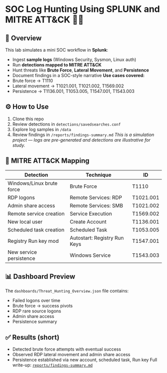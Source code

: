# SOC Log Hunting Using SPLUNK and MITRE ATT&CK 🕵️‍♂️
## 🔎 Overview
This lab simulates a mini SOC workflow in **Splunk**:
- Ingest **sample logs** (Windows Security, Sysmon, Linux auth)
- Run **detections mapped to MITRE ATT&CK**
- Hunt threats like **Brute Force**, **Lateral Movement**, and **Persistence**
- Document findings in a SOC-style narrative
**Use cases covered:**
- Brute force → T1110
- Lateral movement → T1021.001, T1021.002, T1569.002
- Persistence → T1136.001, T1053.005, T1547.001, T1543.003
## ⚙️ How to Use
1. Clone this repo
2. Review detections in `detections/savedsearches.conf`
3. Explore log samples in `/data`
4. Review findings in `/reports/findings-summary.md`
*This is a simulation project — logs are pre-generated and detections are illustrative for study.*
## 🧩 MITRE ATT&CK Mapping
| Detection                 | Technique                           | ID        |
|---------------------------|-------------------------------------|-----------|
| Windows/Linux brute force | Brute Force                        | T1110     |
| RDP logons                | Remote Services: RDP               | T1021.001 |
| Admin share access        | Remote Services: SMB               | T1021.002 |
| Remote service creation   | Service Execution                  | T1569.002 |
| New local user            | Create Account                     | T1136.001 |
| Scheduled task creation   | Scheduled Task                     | T1053.005 |
| Registry Run key mod      | Autostart: Registry Run Keys       | T1547.001 |
| New service persistence   | Windows Service                    | T1543.003 |
## 📊 Dashboard Preview
The `dashboards/Threat_Hunting_Overview.json` file contains:
- Failed logons over time
- Brute force → success pivots
- RDP rare source logons
- Admin share access
- Persistence summary
## ✅ Results (short)
- Detected brute force attempts with eventual success
- Observed RDP lateral movement and admin share access
- Persistence established via new account, scheduled task, Run key
Full write-up: [`reports/findings-summary.md`](reports/findings-summary.md)
